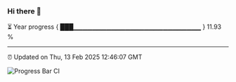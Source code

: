 ### Hi there 👋

⏳ Year progress { ███▁▁▁▁▁▁▁▁▁▁▁▁▁▁▁▁▁▁▁▁▁▁▁▁▁▁▁ } 11.93 %

---

⏰ Updated on Thu, 13 Feb 2025 12:46:07 GMT

![Progress Bar CI](https://github.com/DhruviPatel157/GitHub-Actions-Demo/workflows/Progress%20Bar%20CI/badge.svg)
